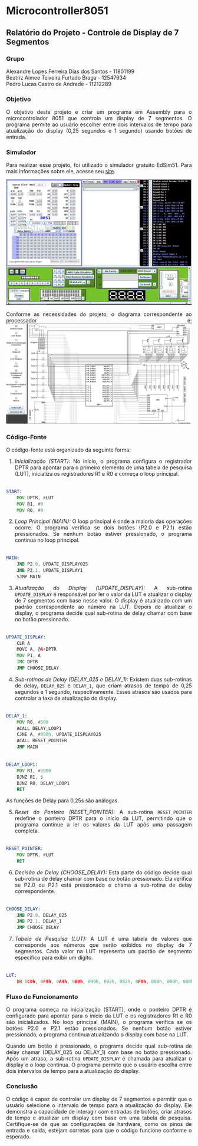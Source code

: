 # Microcontroller8051

## Relatório do Projeto - Controle de Display de 7 Segmentos

  <div align="justify" >

### Grupo
Alexandre Lopes Ferreira Dias dos Santos - 11801199 </br>
Beatriz Aimee Teixeira Furtado Braga - 12547934 </br>
Pedro Lucas Castro de Andrade - 11212289

### Objetivo
O objetivo deste projeto é criar um programa em Assembly para o microcontrolador 8051 que controla um display de 7 segmentos. O programa permite ao usuário escolher entre dois intervalos de tempo para atualização do display (0,25 segundos e 1 segundo) usando botões de entrada.

### Simulador
Para realizar esse projeto, foi utilizado o simulador gratuito EdSim51. Para mais informações sobre ele, acesse seu [site](http://edsim51.com/).

![Front do Simluador EdSim51](https://github.com/Pedrest15/Microcontroller8051/blob/main/Edsim51.png)

Conforme as necessidades do projeto, o diagrama correspondente ao processador é:
![Diagrama do Processador](https://github.com/Pedrest15/Microcontroller8051/blob/main/DiagramaEdSim51.png)

### Código-Fonte
O código-fonte está organizado da seguinte forma:

1. *Inicialização (START):* No início, o programa configura o registrador DPTR para apontar para o primeiro elemento de uma tabela de pesquisa (LUT), inicializa os registradores R1 e R0 e começa o loop principal.

```asm

START:
	MOV DPTR, #LUT
	MOV R1, #0
	MOV R0, #0

```

2. *Loop Principal (MAIN):* O loop principal é onde a maioria das operações ocorre. O programa verifica se dois botões (P2.0 e P2.1) estão pressionados. Se nenhum botão estiver pressionado, o programa continua no loop principal.

```asm

MAIN: 
	JNB P2.0, UPDATE_DISPLAY025
	JNB P2.1, UPDATE_DISPLAY1
	SJMP MAIN

```

3. *Atualização do Display (UPDATE_DISPLAY):* A sub-rotina `UPDATE_DISPLAY` é responsável por ler o valor da LUT e atualizar o display de 7 segmentos com base nesse valor. O display é atualizado com um padrão correspondente ao número na LUT. Depois de atualizar o display, o programa decide qual sub-rotina de delay chamar com base no botão pressionado.

```asm

UPDATE_DISPLAY:
	CLR A
	MOVC A, @A+DPTR
	MOV P1, A
	INC DPTR
	JMP CHOOSE_DELAY

```

4. *Sub-rotinas de Delay (DELAY_025 e DELAY_1):* Existem duas sub-rotinas de delay, `DELAY_025` e `DELAY_1`, que criam atrasos de tempo de 0,25 segundos e 1 segundo, respectivamente. Esses atrasos são usados para controlar a taxa de atualização do display.

```asm

DELAY_1:
	MOV R0, #500
	ACALL DELAY_LOOP1
	CJNE A, #090h, UPDATE_DISPLAY025
	ACALL RESET_POINTER
	JMP MAIN

```

```asm

DELAY_LOOP1:
	MOV R1, #1000
	DJNZ R1, $
	DJNZ R0, DELAY_LOOP1
	RET

```
As funções de Delay para 0,25s são análogas.

5. *Reset do Ponteiro (RESET_POINTER):* A sub-rotina `RESET_POINTER` redefine o ponteiro DPTR para o início da LUT, permitindo que o programa continue a ler os valores da LUT após uma passagem completa.

```asm

RESET_POINTER:
	MOV DPTR, #LUT
	RET

```

6. *Decisão de Delay (CHOOSE_DELAY):* Esta parte do código decide qual sub-rotina de delay chamar com base no botão pressionado. Ela verifica se P2.0 ou P2.1 está pressionado e chama a sub-rotina de delay correspondente.

```asm

CHOOSE_DELAY:
	JNB P2.0, DELAY_025
	JNB P2.1, DELAY_1
	JMP CHOOSE_DELAY

```

7. *Tabela de Pesquisa (LUT):* A LUT é uma tabela de valores que corresponde aos números que serão exibidos no display de 7 segmentos. Cada valor na LUT representa um padrão de segmento específico para exibir um dígito.

```asm

LUT:
	DB 0C0h, 0F9h, 0A4h, 0B0h, 099h, 092h, 082h, 0F8h, 080h, 090h, 000h

```

### Fluxo de Funcionamento
O programa começa na inicialização (START), onde o ponteiro DPTR é configurado para apontar para o início da LUT e os registradores R1 e R0 são inicializados. No loop principal (MAIN), o programa verifica se os botões P2.0 e P2.1 estão pressionados. Se nenhum botão estiver pressionado, o programa continua atualizando o display com base na LUT.

Quando um botão é pressionado, o programa decide qual sub-rotina de delay chamar (DELAY_025 ou DELAY_1) com base no botão pressionado. Após um atraso, a sub-rotina `UPDATE_DISPLAY` é chamada para atualizar o display e o loop continua. O programa permite que o usuário escolha entre dois intervalos de tempo para a atualização do display.

### Conclusão
O código é capaz de controlar um display de 7 segmentos e permitir que o usuário selecione o intervalo de tempo para a atualização do display. Ele demonstra a capacidade de interagir com entradas de botões, criar atrasos de tempo e atualizar um display com base em uma tabela de pesquisa. Certifique-se de que as configurações de hardware, como os pinos de entrada e saída, estejam corretas para que o código funcione conforme o esperado.
